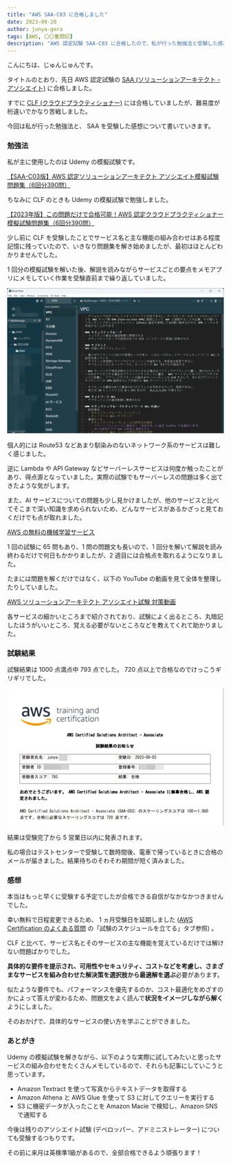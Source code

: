 ```yaml
---
title: "AWS SAA-C03 に合格しました"
date: 2023-09-20
author: junya-gera
tags: [AWS, 〇〇奮闘記]
description: "AWS 認定試験 SAA-C03 に合格したので、私が行った勉強法と受験した感想を紹介します。"
---
```


こんにちは、じゅんじゅんです。

タイトルのとおり、先日 AWS 認定試験の [SAA (ソリューションアーキテクト - アソシエイト)](https://aws.amazon.com/jp/certification/certified-solutions-architect-associate/) に合格しました。

すでに [CLF (クラウドプラクティショナー)](https://aws.amazon.com/jp/certification/certified-cloud-practitioner/) には合格していましたが、難易度が桁違いでかなり苦戦しました。

今回は私が行った勉強法と、 SAA を受験した感想について書いていきます。

### 勉強法

私が主に使用したのは Udemy の模擬試験です。

[【SAA-C03版】AWS 認定ソリューションアーキテクト アソシエイト模擬試験問題集（6回分390問）](https://www.udemy.com/course/aws-knan/)

ちなみに CLF のときも Udemy の模擬試験で勉強しました。

[【2023年版】この問題だけで合格可能！AWS 認定クラウドプラクティショナー 模擬試験問題集（6回分390問）](https://www.udemy.com/course/aws-4260/)

少し前に CLF を受験したことでサービス名と主な機能の組み合わせはある程度記憶に残っていたので、いきなり問題集を解き始めましたが、最初はほとんどわかりませんでした。

1 回分の模擬試験を解いた後、解説を読みながらサービスごとの要点をメモアプリにメモしていく作業を受験直前まで繰り返していました。

![メモアプリ Boost Note に残したメモの一部](images/1.png "メモアプリ Boost Note に残したメモの一部")

個人的には Route53 などあまり馴染みのないネットワーク系のサービスは難しく感じました。

逆に Lambda や API Gateway などサーバーレスサービスは何度か触ったことがあり、得点源となっていました。実際の試験でもサーバーレスの問題は多く出てきたような気がします。

また、AI サービスについての問題も少し見かけましたが、他のサービスと比べてそこまで深い知識を求められないため、どんなサービスがあるかざっと見ておくだけでも点が取れました。

[AWS の無料の機械学習サービス](https://aws.amazon.com/jp/free/machine-learning/?gclid=Cj0KCQjw9fqnBhDSARIsAHlcQYQTjqF9vzLGYfvx-Y5o6HrB_hwkIBDkuPVNMsjAqpNG1eI44OhLfYsaAjcYEALw_wcB&trk=6eed4bc7-a91b-4d1f-94a1-fb4a8ab17327&sc_channel=ps&ef_id=Cj0KCQjw9fqnBhDSARIsAHlcQYQTjqF9vzLGYfvx-Y5o6HrB_hwkIBDkuPVNMsjAqpNG1eI44OhLfYsaAjcYEALw_wcB:G:s&s_kwcid=AL!4422!3!591554235084!e!!g!!aws%E4%BA%BA%E5%B7%A5%E7%9F%A5%E8%83%BD)

1 回の試験に 65 問もあり、1 問の問題文も長いので、1 回分を解いて解説を読み終わるだけで何日もかかりましたが、2 週目には合格点を取れるようになりました。

たまには問題を解くだけではなく、以下の YouTube の動画を見て全体を整理したりしていました。

[AWS ソリューションアーキテクト アソシエイト試験 対策動画](https://www.youtube.com/watch?v=fsz6G45A4H4)

各サービスの細かいところまで紹介されており、試験によく出るところ、丸暗記したほうがいいところ、覚える必要がないところなどを教えてくれて助かりました。

### 試験結果

試験結果は 1000 点満点中 793 点でした。 720 点以上で合格なのでけっこうギリギリでした。

![試験結果](images/2.png "試験結果")

結果は受験完了から 5 営業日以内に発表されます。

私の場合はテストセンターで受験して数時間後、電車で帰っているときに合格のメールが届きました。結果待ちのそわそわ期間が短く済みました。

### 感想

本当はもっと早くに受験する予定でしたが合格できる自信がなかなかつきませんでした。

幸い無料で日程変更できるため、 1 ヵ月受験日を延期しました ([AWS Certification のよくある質問](https://aws.amazon.com/jp/certification/faqs/) の「試験のスケジュールを立てる」タブ参照) 。

CLF と比べて、サービス名とそのサービスの主な機能を覚えているだけでは解けない問題ばかりでした。

**具体的な要件を提示され、可用性やセキュリティ、コストなどを考慮し、さまざまなサービスを組み合わせた解決策を選択肢から最適解を選ぶ**必要があります。

似たような要件でも、パフォーマンスを優先するのか、コスト最適化をめざすのかによって答えが変わるため、問題文をよく読んで**状況をイメージしながら解く**ようにしました。

そのおかげで、具体的なサービスの使い方を学ぶことができました。

### あとがき

Udemy の模擬試験を解きながら、以下のような実際に試してみたいと思ったサービスの組み合わせをたくさんメモしているので、それらも記事にしていこうと思っています。

- Amazon Textract を使って写真からテキストデータを取得する
- Amazon Athena と AWS Glue を使って S3 に対してクエリーを実行する
- S3 に機密データが入ったことを Amazon Macie で検知し、Amazon SNS で通知する

今後は残りのアソシエイト試験 (デベロッパー、アドミニストレーター) についても受験するつもりです。

その前に来月は英検準1級があるので、全部合格できるよう頑張ります！